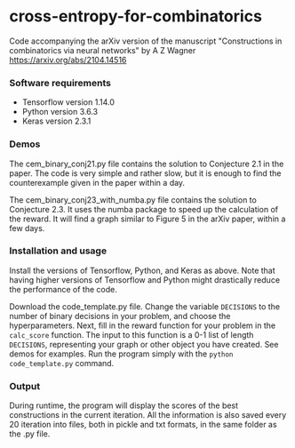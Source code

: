# cross-entropy-for-combinatorics
Code accompanying the arXiv version of the manuscript "Constructions in combinatorics via neural networks" by A Z Wagner
https://arxiv.org/abs/2104.14516


### Software requirements

- Tensorflow version 1.14.0
- Python version 3.6.3
- Keras version 2.3.1

### Demos

The cem_binary_conj21.py file contains the solution to Conjecture 2.1 in the paper. The code is very simple and rather slow, but it is enough to find the counterexample given in the paper within a day.

The cem_binary_conj23_with_numba.py file contains the solution to Conjecture 2.3. It uses the numba package to speed up the calculation of the reward. It will find a graph similar to Figure 5 in the arXiv paper, within a few days.

### Installation and usage

Install the versions of Tensorflow, Python, and Keras as above. Note that having higher versions of Tensorflow and Python might drastically reduce the performance of the code.

Download the code_template.py file. Change the variable `DECISIONS` to the number of binary decisions in your problem, and choose the hyperparameters. Next, fill in the reward function for your problem in the `calc_score` function. The input to this function is a 0-1 list of length `DECISIONS`, representing your graph or other object you have created. See demos for examples. Run the program simply with the `python code_template.py` command.

### Output

During runtime, the program will display the scores of the best constructions in the current iteration. All the information is also saved every 20 iteration into files, both in pickle and txt formats, in the same folder as the .py file.




